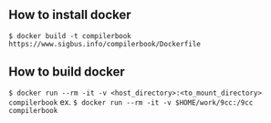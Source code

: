## How to install docker
`$ docker build -t compilerbook https://www.sigbus.info/compilerbook/Dockerfile`

## How to build docker
`$ docker run --rm -it -v <host_directory>:<to_mount_directory> compilerbook`
ex. `$ docker run --rm -it -v $HOME/work/9cc:/9cc compilerbook`
